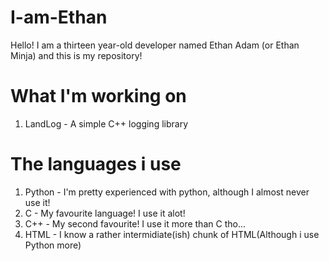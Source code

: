 # I-am-Ethan
Hello! I am a thirteen year-old developer named Ethan Adam (or Ethan Minja) and this is my repository!

# What I'm working on
1. LandLog - A simple C++ logging library

# The languages i use
1. Python - I'm pretty experienced with python, although I almost never use it!
2. C - My favourite language! I use it alot!
3. C++ - My second favourite! I use it more than C tho...
4. HTML - I know a rather intermidiate(ish) chunk of HTML(Although i use Python more)
